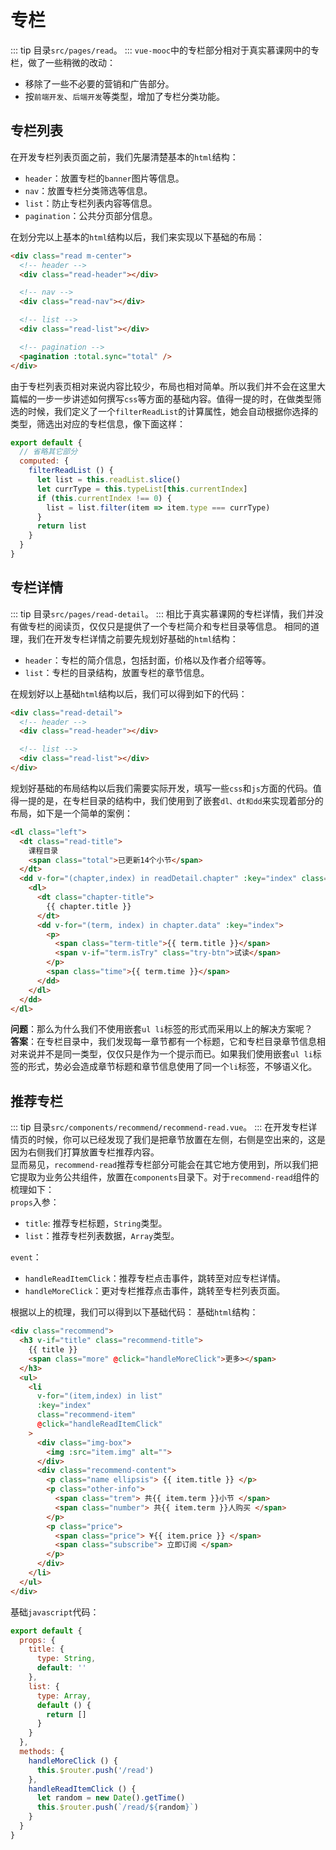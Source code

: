 # 专栏
::: tip
目录`src/pages/read`。
:::
`vue-mooc`中的专栏部分相对于真实慕课网中的专栏，做了一些稍微的改动：
* 移除了一些不必要的营销和广告部分。
* 按`前端开发`、`后端开发`等类型，增加了专栏分类功能。
## 专栏列表
在开发专栏列表页面之前，我们先屡清楚基本的`html`结构：
* `header`：放置专栏的`banner`图片等信息。
* `nav`：放置专栏分类筛选等信息。
* `list`：防止专栏列表内容等信息。
* `pagination`：公共分页部分信息。

在划分完以上基本的`html`结构以后，我们来实现以下基础的布局：
```html
<div class="read m-center">
  <!-- header -->
  <div class="read-header"></div>

  <!-- nav -->
  <div class="read-nav"></div>

  <!-- list -->
  <div class="read-list"></div>

  <!-- pagination -->
  <pagination :total.sync="total" />
</div>
```

由于专栏列表页相对来说内容比较少，布局也相对简单。所以我们并不会在这里大篇幅的一步一步讲述如何撰写`css`等方面的基础内容。值得一提的时，在做类型筛选的时候，我们定义了一个`filterReadList`的计算属性，她会自动根据你选择的类型，筛选出对应的专栏信息，像下面这样：
```js
export default {
  // 省略其它部分
  computed: {
    filterReadList () {
      let list = this.readList.slice()
      let currType = this.typeList[this.currentIndex]
      if (this.currentIndex !== 0) {
        list = list.filter(item => item.type === currType)
      }
      return list
    }
  }
}
```

## 专栏详情
::: tip
目录`src/pages/read-detail`。
:::
相比于真实慕课网的专栏详情，我们并没有做专栏的阅读页，仅仅只是提供了一个专栏简介和专栏目录等信息。
相同的道理，我们在开发专栏详情之前要先规划好基础的`html`结构：
* `header`：专栏的简介信息，包括封面，价格以及作者介绍等等。
* `list`：专栏的目录结构，放置专栏的章节信息。

在规划好以上基础`html`结构以后，我们可以得到如下的代码：
```html
<div class="read-detail">
  <!-- header -->
  <div class="read-header"></div>

  <!-- list -->
  <div class="read-list"></div>
</div>
```
规划好基础的布局结构以后我们需要实际开发，填写一些`css`和`js`方面的代码。值得一提的是，在专栏目录的结构中，我们使用到了嵌套`dl、dt和dd`来实现着部分的布局，如下是一个简单的案例：
```html
<dl class="left">
  <dt class="read-title">
    课程目录
    <span class="total">已更新14个小节</span>
  </dt>
  <dd v-for="(chapter,index) in readDetail.chapter" :key="index" class="read-item">
    <dl>
      <dt class="chapter-title">
        {{ chapter.title }}
      </dt>
      <dd v-for="(term, index) in chapter.data" :key="index">
        <p>
          <span class="term-title">{{ term.title }}</span>
          <span v-if="term.isTry" class="try-btn">试读</span>
        </p>
        <span class="time">{{ term.time }}</span>
      </dd>
    </dl>
  </dd>
</dl>
```
**问题**：那么为什么我们不使用嵌套`ul li`标签的形式而采用以上的解决方案呢？<br/>
**答案**：在专栏目录中，我们发现每一章节都有一个标题，它和专栏目录章节信息相对来说并不是同一类型，仅仅只是作为一个提示而已。如果我们使用嵌套`ul li`标签的形式，势必会造成章节标题和章节信息使用了同一个`li`标签，不够语义化。

## 推荐专栏
::: tip
目录`src/components/recommend/recommend-read.vue`。
:::
在开发专栏详情页的时候，你可以已经发现了我们是把章节放置在左侧，右侧是空出来的，这是因为右侧我们打算放置专栏推荐内容。<br/>
显而易见，`recommend-read`推荐专栏部分可能会在其它地方使用到，所以我们把它提取为业务公共组件，放置在`components`目录下。对于`recommend-read`组件的梳理如下：<br/>
`props`入参：
* `title`: 推荐专栏标题，`String`类型。
* `list`：推荐专栏列表数据，`Array`类型。

`event`：
* `handleReadItemClick`：推荐专栏点击事件，跳转至对应专栏详情。
* `handleMoreClick`：更对专栏推荐点击事件，跳转至专栏列表页面。

根据以上的梳理，我们可以得到以下基础代码：
基础`html`结构：
```html
<div class="recommend">
  <h3 v-if="title" class="recommend-title">
    {{ title }}
    <span class="more" @click="handleMoreClick">更多></span>
  </h3>
  <ul>
    <li
      v-for="(item,index) in list"
      :key="index"
      class="recommend-item"
      @click="handleReadItemClick"
    >
      <div class="img-box">
        <img :src="item.img" alt="">
      </div>
      <div class="recommend-content">
        <p class="name ellipsis"> {{ item.title }} </p>
        <p class="other-info">
          <span class="trem"> 共{{ item.term }}小节 </span>
          <span class="number"> 共{{ item.term }}人购买 </span>
        </p>
        <p class="price">
          <span class="price"> ¥{{ item.price }} </span>
          <span class="subscribe"> 立即订阅 </span>
        </p>
      </div>
    </li>
  </ul>
</div>
```

基础`javascript`代码：
```js
export default {
  props: {
    title: {
      type: String,
      default: ''
    },
    list: {
      type: Array,
      default () {
        return []
      }
    }
  },
  methods: {
    handleMoreClick () {
      this.$router.push('/read')
    },
    handleReadItemClick () {
      let random = new Date().getTime()
      this.$router.push(`/read/${random}`)
    }
  }
}
```